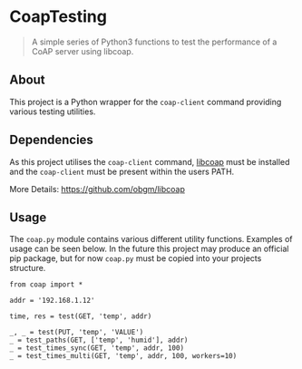 # CoapTesting

> A simple series of Python3 functions to test the performance of a CoAP server using libcoap.

## About

This project is a Python wrapper for the `coap-client` command providing various testing utilities.

## Dependencies

As this project utilises the `coap-client` command, [libcoap](https://github.com/obgm/libcoap) must be installed and
the `coap-client` must be present within the users PATH.

More Details: <https://github.com/obgm/libcoap>

## Usage

The `coap.py` module contains various different utility functions. Examples of usage can be seen below. In the future
this project may produce an official pip package, but for now `coap.py` must be copied into your projects structure.

```python3
from coap import *

addr = '192.168.1.12'

time, res = test(GET, 'temp', addr)

_, _ = test(PUT, 'temp', 'VALUE')
_ = test_paths(GET, ['temp', 'humid'], addr)
_ = test_times_sync(GET, 'temp', addr, 100)
_ = test_times_multi(GET, 'temp', addr, 100, workers=10)
```